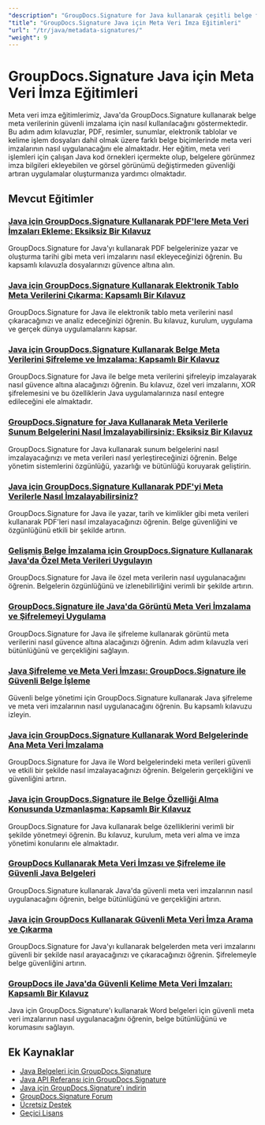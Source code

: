 ```yaml
---
"description": "GroupDocs.Signature for Java kullanarak çeşitli belge formatlarında gizli meta veri imzalarını uygulamaya yönelik kapsamlı eğitimler."
"title": "GroupDocs.Signature Java için Meta Veri İmza Eğitimleri"
"url": "/tr/java/metadata-signatures/"
"weight": 9
---
```


# GroupDocs.Signature Java için Meta Veri İmza Eğitimleri

Meta veri imza eğitimlerimiz, Java'da GroupDocs.Signature kullanarak belge meta verilerinin güvenli imzalama için nasıl kullanılacağını göstermektedir. Bu adım adım kılavuzlar, PDF, resimler, sunumlar, elektronik tablolar ve kelime işlem dosyaları dahil olmak üzere farklı belge biçimlerinde meta veri imzalarının nasıl uygulanacağını ele almaktadır. Her eğitim, meta veri işlemleri için çalışan Java kod örnekleri içermekte olup, belgelere görünmez imza bilgileri ekleyebilen ve görsel görünümü değiştirmeden güvenliği artıran uygulamalar oluşturmanıza yardımcı olmaktadır.

## Mevcut Eğitimler

### [Java için GroupDocs.Signature Kullanarak PDF'lere Meta Veri İmzaları Ekleme: Eksiksiz Bir Kılavuz](./groupdocs-signature-java-add-metadata-to-pdfs/)
GroupDocs.Signature for Java'yı kullanarak PDF belgelerinize yazar ve oluşturma tarihi gibi meta veri imzalarını nasıl ekleyeceğinizi öğrenin. Bu kapsamlı kılavuzla dosyalarınızı güvence altına alın.

### [Java için GroupDocs.Signature Kullanarak Elektronik Tablo Meta Verilerini Çıkarma: Kapsamlı Bir Kılavuz](./extract-spreadsheet-metadata-groupdocs-signature-java/)
GroupDocs.Signature for Java ile elektronik tablo meta verilerini nasıl çıkaracağınızı ve analiz edeceğinizi öğrenin. Bu kılavuz, kurulum, uygulama ve gerçek dünya uygulamalarını kapsar.

### [Java için GroupDocs.Signature Kullanarak Belge Meta Verilerini Şifreleme ve İmzalama: Kapsamlı Bir Kılavuz](./encrypt-sign-metadata-groupdocs-java/)
GroupDocs.Signature for Java ile belge meta verilerini şifreleyip imzalayarak nasıl güvence altına alacağınızı öğrenin. Bu kılavuz, özel veri imzalarını, XOR şifrelemesini ve bu özelliklerin Java uygulamalarınıza nasıl entegre edileceğini ele almaktadır.

### [GroupDocs.Signature for Java Kullanarak Meta Verilerle Sunum Belgelerini Nasıl İmzalayabilirsiniz: Eksiksiz Bir Kılavuz](./groupdocs-signature-java-sign-presentation-metadata/)
GroupDocs.Signature for Java kullanarak sunum belgelerini nasıl imzalayacağınızı ve meta verileri nasıl yerleştireceğinizi öğrenin. Belge yönetim sistemlerini özgünlüğü, yazarlığı ve bütünlüğü koruyarak geliştirin.

### [Java için GroupDocs.Signature Kullanarak PDF'yi Meta Verilerle Nasıl İmzalayabilirsiniz?](./sign-pdf-metadata-groupdocs-signature-java/)
GroupDocs.Signature for Java ile yazar, tarih ve kimlikler gibi meta verileri kullanarak PDF'leri nasıl imzalayacağınızı öğrenin. Belge güvenliğini ve özgünlüğünü etkili bir şekilde artırın.

### [Gelişmiş Belge İmzalama için GroupDocs.Signature Kullanarak Java'da Özel Meta Verileri Uygulayın](./implement-custom-metadata-java-groupdocs-signature/)
GroupDocs.Signature for Java ile özel meta verilerin nasıl uygulanacağını öğrenin. Belgelerin özgünlüğünü ve izlenebilirliğini verimli bir şekilde artırın.

### [GroupDocs.Signature ile Java'da Görüntü Meta Veri İmzalama ve Şifrelemeyi Uygulama](./groupdocs-signature-java-image-metadata-encryption/)
GroupDocs.Signature for Java ile şifreleme kullanarak görüntü meta verilerini nasıl güvence altına alacağınızı öğrenin. Adım adım kılavuzla veri bütünlüğünü ve gerçekliğini sağlayın.

### [Java Şifreleme ve Meta Veri İmzası: GroupDocs.Signature ile Güvenli Belge İşleme](./java-encryption-metadata-signature-groupdocs-signature/)
Güvenli belge yönetimi için GroupDocs.Signature kullanarak Java şifreleme ve meta veri imzalarının nasıl uygulanacağını öğrenin. Bu kapsamlı kılavuzu izleyin.

### [Java için GroupDocs.Signature Kullanarak Word Belgelerinde Ana Meta Veri İmzalama](./master-metadata-signing-word-docs-groupdocs-signature-java/)
GroupDocs.Signature for Java ile Word belgelerindeki meta verileri güvenli ve etkili bir şekilde nasıl imzalayacağınızı öğrenin. Belgelerin gerçekliğini ve güvenliğini artırın.

### [Java için GroupDocs.Signature ile Belge Özelliği Alma Konusunda Uzmanlaşma: Kapsamlı Bir Kılavuz](./groupdocs-signature-java-document-properties-tutorial/)
GroupDocs.Signature for Java kullanarak belge özelliklerini verimli bir şekilde yönetmeyi öğrenin. Bu kılavuz, kurulum, meta veri alma ve imza yönetimi konularını ele almaktadır.

### [GroupDocs Kullanarak Meta Veri İmzası ve Şifreleme ile Güvenli Java Belgeleri](./java-metadata-signature-encryption-groupdocs/)
GroupDocs.Signature kullanarak Java'da güvenli meta veri imzalarının nasıl uygulanacağını öğrenin, belge bütünlüğünü ve gerçekliğini artırın.

### [Java için GroupDocs Kullanarak Güvenli Meta Veri İmza Arama ve Çıkarma](./groupdocs-signature-secure-metadata-search-java/)
GroupDocs.Signature for Java'yı kullanarak belgelerden meta veri imzalarını güvenli bir şekilde nasıl arayacağınızı ve çıkaracağınızı öğrenin. Şifrelemeyle belge güvenliğini artırın.

### [GroupDocs ile Java'da Güvenli Kelime Meta Veri İmzaları: Kapsamlı Bir Kılavuz](./secure-word-metadata-signatures-java-groupdocs/)
Java için GroupDocs.Signature'ı kullanarak Word belgeleri için güvenli meta veri imzalarının nasıl uygulanacağını öğrenin, belge bütünlüğünü ve korumasını sağlayın.

## Ek Kaynaklar

- [Java Belgeleri için GroupDocs.Signature](https://docs.groupdocs.com/signature/java/)
- [Java API Referansı için GroupDocs.Signature](https://reference.groupdocs.com/signature/java/)
- [Java için GroupDocs.Signature'ı indirin](https://releases.groupdocs.com/signature/java/)
- [GroupDocs.Signature Forum](https://forum.groupdocs.com/c/signature)
- [Ücretsiz Destek](https://forum.groupdocs.com/)
- [Geçici Lisans](https://purchase.groupdocs.com/temporary-license/)
